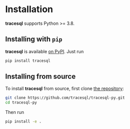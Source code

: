 Installation
============

**tracesql** supports Python >= 3.8.

## Installing with `pip`

**tracesql** is available [on PyPI](https://pypi.org/project/tracesql/). Just run

```bash
pip install tracesql
```

## Installing from source

To install **tracesql** from source, first clone [the repository](https://github.com/tracesql/tracesql-py):

```bash
git clone https://github.com/tracesql/tracesql-py.git
cd tracesql-py
```

Then run

```bash
pip install -e .
```

